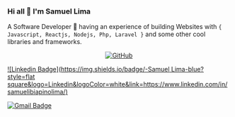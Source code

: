 ### Hi all :wave: I'm Samuel Lima

A Software Developer :rocket: having an experience of building Websites with `{ Javascript, Reactjs, Nodejs, Php, Laravel }` and some other cool libraries and frameworks.

<p align="center">
	<a href="https://github.com/samucka98"><img src="https://img.shields.io/github/followers/samucka98?style=social" alt="GitHub"></a>
</p>

[![Linkedin Badge](https://img.shields.io/badge/-Samuel Lima-blue?style=flat square&logo=Linkedin&logoColor=white&link=https://www.linkedin.com/in/samuelibiapinolima/)](https://www.linkedin.com/in/samuelibiapinolima/) 

[![Gmail Badge](https://img.shields.io/badge/-samuelibiapinolima@gmail.com-c14438?style=flat-square&logo=Gmail&logoColor=white&link=mailto:samuelibiapinolima@gmail.com)](mailto:samuelibiapinolima@gmail.com)

<!--
**samucka98/samucka98** is a ✨ _special_ ✨ repository because its `README.md` (this file) appears on your GitHub profile.

Here are some ideas to get you started:

- 🔭 I’m currently working on ...
- 🌱 I’m currently learning ...
- 👯 I’m looking to collaborate on ...
- 🤔 I’m looking for help with ...
- 💬 Ask me about ...
- 📫 How to reach me: ...
- 😄 Pronouns: ...
- ⚡ Fun fact: ...
-->
